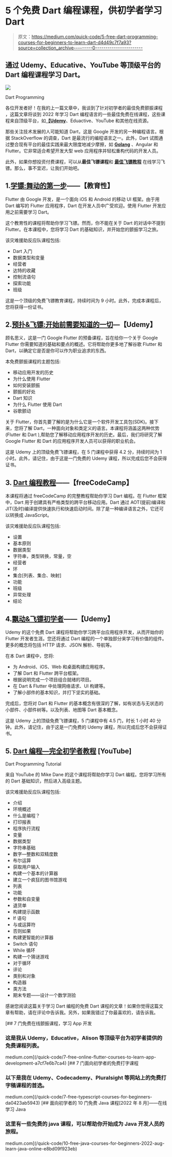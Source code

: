 # 5 个免费 Dart 编程课程，供初学者学习 Dart

> 原文：<https://medium.com/quick-code/5-free-dart-programming-courses-for-beginners-to-learn-dart-d4d49c7f7a93?source=collection_archive---------0----------------------->

## 通过 Udemy、Educative、YouTube 等顶级平台的 Dart 编程课程学习 Dart。

![](img/33945bc4d204268f12da09ea2a9fcef9.png)

Dart Programming

各位开发者好！在我的上一篇文章中，我谈到了针对初学者的最佳免费颤振课程 ，这篇文章将谈到 2022 年学习 Dart 编程语言的一些最佳免费在线课程，这些课程来自顶级平台，如[**【Udemy**](https://coursesity.com/provider/free/udemy-courses?ref=collections)、Eduactive、YouTube 和其他在线资源。

那些关注技术发展的人可能知道 Dart，这是 Google 开发的另一种编程语言。根据 StackOverflow 的调查，Dart 是最流行的编程语言之一。此外，Dart 试图通过整合现有平台的最佳实践来最大限度地减少摩擦，如 [**Golang**](/quick-code/5-free-golang-courses-to-learn-go-programming-5dd95c4baddb) 、Angular 和 Flutter。它非常适合希望开发大型 web 应用程序并轻松重构代码的开发人员。

此外，如果你想投资付费课程，可以从**最佳飞镖课程**和 [**最佳飞镖教程**](https://coursesity.com/best-tutorials-learn/dart) 在线学习飞镖。那么，事不宜迟，让我们开始吧。

## 1.[学镖:舞动的第一步](https://www.educative.io/courses/learn-dart-first-step-to-flutter?affiliate_id=5088579051061248)——【教育性】

Flutter 由 Google 开发，是一个面向 iOS 和 Android 的移动 UI 框架。由于用 Dart 编写的 Flutter 应用程序，Dart 在开发人员中广受欢迎。使用 Flutter 开发应用之前需要学习 Dart。

这个教育性的课程将帮助你学习飞镖。然而，你不能在关于 Dart 的对话中不提到 Flutter。在本课程中，您将学习 Dart 的基础知识，并开始您的颤振学习之旅。

该灾难援助反应队课程包括:

*   Dart 入门
*   数据类型和变量
*   经营者
*   达特的收藏
*   控制流语句
*   探索功能
*   班级

这是一个顶级的免费飞镖教育课程，持续时间为 9 小时。此外，完成本课程后，您将获得一份证书。

## 2.[预扑&飞镖:开始前需要知道的一切](https://click.linksynergy.com/deeplink?id=0F1O0otUXQc&mid=47901&u1=csMedium&murl=https%3A%2F%2Fwww.udemy.com%2Fcourse%2Fpre-google-flutter-and-dart-everything-you-need-to-know%2F)—【Udemy】

顾名思义，这是一门 Google Flutter 的预备课程，旨在给你一个关于 Google Flutter 你需要知道的基础和要点的概述。它将帮助你更多地了解谷歌 Flutter 和 Dart，以确定它是否是你可以作为职业追求的东西。

本免费颤振课程的主题包括:

*   移动应用开发的历史
*   为什么使用 Flutter
*   如何安装颤振
*   颤振的好处
*   Dart 知识
*   为什么 Flutter 使用 Dart
*   谷歌颤动

关于 Flutter，你首先要了解的是为什么它是一个软件开发工具包(SDK)。接下来，您将了解 Dart，一种面向对象和类定义的语言。本课程将涵盖这两种优势(Flutter 和 Dart ),帮助您了解移动应用程序开发的历史。最后，我们将研究了解 Google Flutter 和 Dart 的应用程序开发人员可以获得的职业机会。

这是 Udemy 上的顶级免费飞镖课程，在 5 门课程中获得 4.2 分，持续时间为 1 小时。此外，请记住，由于这是一门免费的 Udemy 课程，所以完成后您不会获得证书。

## 3. [Dart 编程教程](https://coursesity.com/r/site/dart-programming-tutorial---full-course)——【freeCodeCamp】

本课程将通过 freeCodeCamp 的完整教程帮助你学习 Dart 编程。在 Flutter 框架中，Dart 用于创建具有严格类型的跨平台移动应用。Dart 通过 AOT(提前)编译和 JIT(及时)编译提供快速执行和快速启动时间。除了是一种编译语言之外，它还可以转换成 JavaScript。

该灾难援助反应队课程包括:

*   设置
*   基本原则
*   数据类型
*   字符串，类型转换，常量，空
*   经营者
*   环
*   集合[列表、集合、映射]
*   功能
*   班级
*   异常处理
*   结论

## 4.[飘动&飞镖初学者](https://click.linksynergy.com/deeplink?id=0F1O0otUXQc&mid=47901&u1=csMedium&murl=https%3A%2F%2Fwww.udemy.com%2Fcourse%2Fflutter-latest-course%2F)——【Udemy】

Udemy 的这个免费 Dart 课程将帮助你学习跨平台应用程序开发，从而开始你的 Flutter 开发者生涯。您还将通过 Dart 编程的一个单独部分来学习有价值的组件。更多的概念将包括 HTTP 请求、JSON 解析、导航等。

在本 Dart 课程中，您将:

*   为 Android、iOS、Web 和桌面构建应用程序。
*   了解 Dart 和 Flutter 跨平台框架。
*   根据说明完成一个项目组合就绪的项目。
*   在 Dart & Flutter 中处理网络请求、UI 构建等。
*   了解小部件的基本知识，并打下坚实的基础。

完成后，您将对 Dart 和 Flutter 的基本概念有很深的了解，如有状态与无状态的小部件、小部件树等。以及列表、地图等 Dart 基本概念。

这是 Udemy 上的顶级免费飞镖课程，5 门课程中有 4.5 门，时长 1 小时 40 分钟。此外，请记住，由于这是一门免费的 Udemy 课程，所以完成后您不会获得证书。

## 5. [Dart 编程—完全初学者教程](https://www.youtube.com/watch?v=Ej_Pcr4uC2Q) [YouTube]

Dart Programming Tutorial

来自 YouTube 的 Mike Dane 的这个课程将帮助你学习 Dart 编程。您将学习所有的 Dart 基础知识，然后进入高级主题。

该灾难援助反应队课程包括:

*   介绍
*   环境概述
*   什么是编程？
*   打印报表
*   程序执行流程
*   变量
*   数据类型
*   字符串基础
*   数字—整数和双精度数
*   布尔运算
*   获取用户输入
*   构建一个基本的计算器
*   建立一个疯狂的图书馆游戏
*   列表
*   功能
*   参数和自变量
*   退货单
*   构建提示函数
*   If 语句
*   与或运算符
*   否则如果
*   构建更智能的计算器
*   Switch 语句
*   While 循环
*   构建一个猜谜游戏
*   对于循环
*   评论
*   类别和对象
*   构造器
*   类方法
*   期末专题——设计一个数学测验

感谢您阅读这篇关于学习 Dart 编程的免费 Dart 课程的文章！如果你觉得这篇文章有帮助，请在评论中告诉我。另外，如果我错过了你最喜欢的，请告诉我。

[](/quick-code/7-free-online-flutter-courses-to-learn-app-development-a7cf7e6b7ca4) [## 7 门免费在线颤振课程，学习 App 开发

### 这是我从 Udemy，Educative，Alison 等顶级平台为初学者提供的免费课程列表。

medium.com](/quick-code/7-free-online-flutter-courses-to-learn-app-development-a7cf7e6b7ca4) [](/quick-code/7-free-typescript-courses-for-beginners-da0423ab5943) [## 7 门面向初学者的免费打字课程

### 以下是我在 Udemy、Codecademy、Pluralsight 等网站上的免费打字稿课程的首选。

medium.com](/quick-code/7-free-typescript-courses-for-beginners-da0423ab5943) [](/quick-code/10-free-java-courses-for-beginners-2022-aug-learn-java-online-e8bd09f923eb) [## 面向初学者的 10 门免费 Java 课程[2022 年 8 月]——在线学习 Java

### 这里有一些免费的 java 课程，可以帮助你开始成为 Java 开发人员的旅程。

medium.com](/quick-code/10-free-java-courses-for-beginners-2022-aug-learn-java-online-e8bd09f923eb)